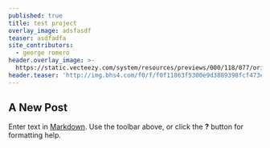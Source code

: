 ```yaml
---
published: true
title: test project
overlay_image: adsfasdf
teaser: asdfadfa
site_contributors:
  - george romero
header.overlay_image: >-
  https://static.vecteezy.com/system/resources/previews/000/118/077/original/free-crosshatch-vector-pattern.jpg
header.teaser: 'http://img.bhs4.com/f0/f/f0f11863f5300e9d3889398fcf473e7ec4bc2f34_small.jpg'
---
```

## A New Post

Enter text in [Markdown](http://daringfireball.net/projects/markdown/). Use the toolbar above, or click the **?** button for formatting help.
